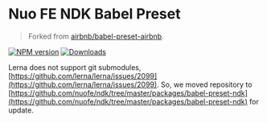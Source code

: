 # Nuo FE NDK Babel Preset

> Forked from [airbnb/babel-preset-airbnb](https://github.com/airbnb/babel-preset-airbnb).

[![NPM version][npm-image]][npm-url]
[![Downloads][downloads-image]][downloads-url]

[npm-image]: https://img.shields.io/npm/v/@nuofe/babel-preset-ndk.svg?style=flat-square
[npm-url]: https://www.npmjs.com/package/@nuofe/babel-preset-ndk
[downloads-image]: https://img.shields.io/npm/dm/@nuofe/babel-preset-ndk.svg?style=flat-square
[downloads-url]: https://www.npmjs.com/package/@nuofe/babel-preset-ndk

Lerna does not support git submodules, [https://github.com/lerna/lerna/issues/2099](https://github.com/lerna/lerna/issues/2099).
So, we moved repository to [https://github.com/nuofe/ndk/tree/master/packages/babel-preset-ndk](https://github.com/nuofe/ndk/tree/master/packages/babel-preset-ndk) for update.
